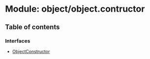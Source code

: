 # Module: object/object.contructor

## Table of contents

### Interfaces

- [ObjectConstructor](../wiki/object.object.contructor.ObjectConstructor)
